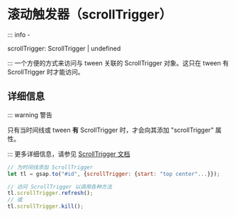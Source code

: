 # 滚动触发器（scrollTrigger）

::: info -

scrollTrigger: <Badge type="tip">ScrollTrigger</Badge> | <Badge type="tip">undefined</Badge>

:::
一个方便的方式来访问与 tween 关联的 ScrollTrigger 对象。这只在 tween 有 ScrollTrigger 时才能访问。

## 详细信息

::: warning 警告

只有当时间线或 tween **有** ScrollTrigger 时，才会向其添加 "scrollTrigger" 属性。

:::
更多详细信息，请参见 [ScrollTrigger 文档](#)

```javascript
// 为时间线添加 ScrollTrigger
let tl = gsap.to("#id", {scrollTrigger: {start: "top center"...}});

// 访问 ScrollTrigger 以调用各种方法
tl.scrollTrigger.refresh();
// 或
tl.scrollTrigger.kill();
```
